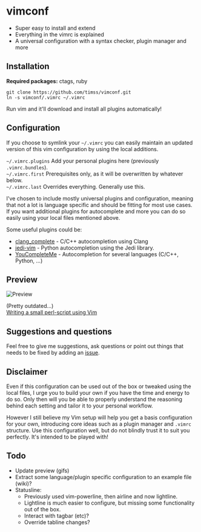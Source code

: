 vimconf
=======
* Super easy to install and extend
* Everything in the vimrc is explained
* A universal configuration with a syntax checker, plugin manager and more

Installation
------------
**Required packages:** ctags, ruby

    git clone https://github.com/timss/vimconf.git
    ln -s vimconf/.vimrc ~/.vimrc

Run vim and it'll download and install all plugins automatically!

Configuration
-------------
If you choose to symlink your `~/.vimrc` you can easily maintain an updated
version of this vim configuration by using the local additions.

`~/.vimrc.plugins`  Add your personal plugins here (previously `.vimrc.bundles`).   
`~/.vimrc.first`    Prerequisites only, as it will be overwritten by whatever below.   
`~/.vimrc.last`     Overrides everything. Generally use this.   

I've chosen to include mostly universal plugins and configuration, meaning that
not a lot is language specific and should be fitting for most use cases. If you
want additional plugins for autocomplete and more you can do so easily using
your local files mentioned above.

Some useful plugins could be:

* [clang\_complete](https://github.com/Rip-Rip/clang_complete) - C/C++ autocompletion using Clang
* [jedi-vim](https://github.com/davidhalter/jedi-vim) - Python autocompletion using the Jedi library.
* [YouCompleteMe](https://github.com/Valloric/YouCompleteMe) - Autocompletion for several languages (C/C++, Python, ...)

Preview
-------

![Preview](http://i.imgur.com/jpevpU7.png "Vim screenshot")

\(Pretty outdated...\)    
[Writing a small perl-script using Vim](http://youtu.be/DrzAuLsxgwU)

Suggestions and questions
-------------------------
Feel free to give me suggestions, ask questions or point out things that needs
to be fixed by adding an [issue](https://github.com/timss/vimconf/issues).

Disclaimer
----------
Even if this configuration can be used out of the box or tweaked using
the local files, I urge you to build your own if you have the time and
energy to do so. Only then will you be able to properly understand the
reasoning behind each setting and tailor it to your personal workflow.

However I still believe my Vim setup will help you get a basis configuration
for your own, introducing core ideas such as a plugin manager and
`.vimrc` structure. Use this configuration well, but do not blindly trust it to
suit you perfectly. It's intended to be played with!

Todo
----
* Update preview (gifs)
* Extract some language/plugin specific configuration to an example file (wiki)?
* Statusline:
    * Previously used vim-powerline, then airline and now lightline.
    * Lightline is much easier to configure, but missing some functionality
      out of the box.
    * Interact with tagbar (etc)?
    * Override tabline changes?
